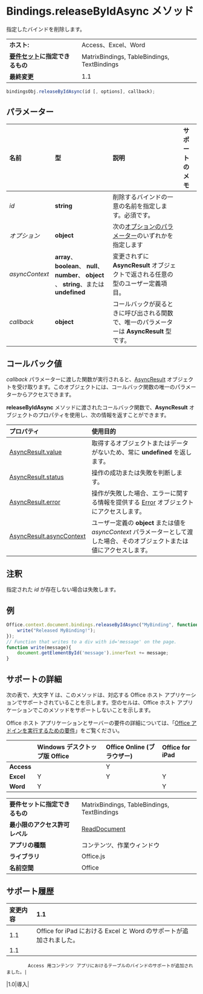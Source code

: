 
# Bindings.releaseByIdAsync メソッド
指定したバインドを削除します。

|||
|:-----|:-----|
|**ホスト:**|Access、Excel、Word|
|**[要件セット](../../docs/overview/specify-office-hosts-and-api-requirements.md)に指定できるもの**|MatrixBindings, TableBindings, TextBindings|
|**最終変更**|1.1|

```js
bindingsObj.releaseByIdAsync(id [, options], callback);
```


## パラメーター



|**名前**|**型**|**説明**|**サポートのメモ**|
|:-----|:-----|:-----|:-----|
| _id_|**string**|削除するバインドの一意の名前を指定します。必須です。||
| _オプション_|**object**|次の[オプションのパラメーター](../../docs/develop/asynchronous-programming-in-office-add-ins.md#passing-optional-parameters-to-asynchronous-methods)のいずれかを指定します||
| _asyncContext_|**array**、 **boolean**、 **null**、 **number**、 **object** 、 **string**、または  **undefined**|変更されずに  **AsyncResult** オブジェクトで返される任意の型のユーザー定義項目。||
| _callback_|**object**|コールバックが戻るときに呼び出される関数で、唯一のパラメーターは  **AsyncResult** 型です。||

## コールバック値

_callback_ パラメーターに渡した関数が実行されると、[AsyncResult](../../reference/shared/asyncresult.md) オブジェクトを受け取ります。このオブジェクトには、コールバック関数の唯一のパラメーターからアクセスできます。

**releaseByIdAsync** メソッドに渡されたコールバック関数で、**AsyncResult** オブジェクトのプロパティを使用し、次の情報を返すことができます。



|**プロパティ**|**使用目的**|
|:-----|:-----|
|[AsyncResult.value](../../reference/shared/asyncresult.value.md)|取得するオブジェクトまたはデータがないため、常に  **undefined** を返します。|
|[AsyncResult.status](../../reference/shared/asyncresult.status.md)|操作の成功または失敗を判断します。|
|[AsyncResult.error](../../reference/shared/asyncresult.error.md)|操作が失敗した場合、エラーに関する情報を提供する [Error](../../reference/shared/error.md) オブジェクトにアクセスします。|
|[AsyncResult.asyncContext](../../reference/shared/asyncresult.asynccontext.md)|ユーザー定義の  **object** または値を _asyncContext_ パラメーターとして渡した場合、そのオブジェクトまたは値にアクセスします。|

## 注釈

指定された  _id_ が存在しない場合は失敗します。


## 例




```js
Office.context.document.bindings.releaseByIdAsync("MyBinding", function (asyncResult) { 
    write("Released MyBinding!"); 
}); 
// Function that writes to a div with id='message' on the page. 
function write(message){ 
    document.getElementById('message').innerText += message;  
}
```




## サポートの詳細


次の表で、大文字 Y は、このメソッドは、対応する Office ホスト アプリケーションでサポートされていることを示します。空のセルは、Office ホスト アプリケーションでこのメソッドをサポートしないことを示します。

Office ホスト アプリケーションとサーバーの要件の詳細については、「[Office アドインを実行するための要件](../../docs/overview/requirements-for-running-office-add-ins.md)」をご覧ください。


||**Windows デスクトップ版 Office**|**Office Online (ブラウザー)**|**Office for iPad**|
|:-----|:-----|:-----|:-----|
|**Access**||Y||
|**Excel**|Y|Y|Y|
|**Word**|Y||Y|

|||
|:-----|:-----|
|**要件セットに指定できるもの**|MatrixBindings, TableBindings, TextBindings|
|**最小限のアクセス許可レベル**|[ReadDocument](../../docs/develop/requesting-permissions-for-api-use-in-content-and-task-pane-add-ins.md)|
|**アプリの種類**|コンテンツ、作業ウィンドウ|
|**ライブラリ**|Office.js|
|**名前空間**|Office|

## サポート履歴




|**変更内容**|**1.1**|
|:-----|:-----|
|1.1|Office for iPad における Excel と Word のサポートが追加されました。|
|1.1|
            Access 用コンテンツ アプリにおけるテーブルのバインドのサポートが追加されました。|
|1.0|導入|
